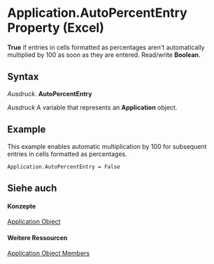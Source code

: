 
# Application.AutoPercentEntry Property (Excel)

 **True** if entries in cells formatted as percentages aren't automatically multiplied by 100 as soon as they are entered. Read/write **Boolean**.


## Syntax

 _Ausdruck_. **AutoPercentEntry**

 _Ausdruck_ A variable that represents an **Application** object.


## Example

This example enables automatic multiplication by 100 for subsequent entries in cells formatted as percentages.


```
Application.AutoPercentEntry = False
```


## Siehe auch


#### Konzepte


[Application Object](19b73597-5cf9-4f56-8227-b5211f657f6f.md)
#### Weitere Ressourcen


[Application Object Members](http://msdn.microsoft.com/library/4cb9ca42-8d07-cc9c-2d80-4eb9a5921e1e%28Office.15%29.aspx)